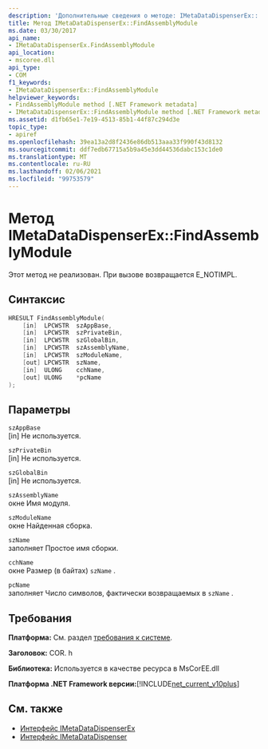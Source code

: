 ```yaml
---
description: 'Дополнительные сведения о методе: IMetaDataDispenserEx:: FindAssemblyModule'
title: Метод IMetaDataDispenserEx::FindAssemblyModule
ms.date: 03/30/2017
api_name:
- IMetaDataDispenserEx.FindAssemblyModule
api_location:
- mscoree.dll
api_type:
- COM
f1_keywords:
- IMetaDataDispenserEx::FindAssemblyModule
helpviewer_keywords:
- FindAssemblyModule method [.NET Framework metadata]
- IMetaDataDispenserEx::FindAssemblyModule method [.NET Framework metadata]
ms.assetid: d1fb65e1-7e19-4513-85b1-44f87c294d3e
topic_type:
- apiref
ms.openlocfilehash: 39ea13a2d8f2436e86db513aaa33f990f43d8132
ms.sourcegitcommit: ddf7edb67715a5b9a45e3dd44536dabc153c1de0
ms.translationtype: MT
ms.contentlocale: ru-RU
ms.lasthandoff: 02/06/2021
ms.locfileid: "99753579"
---
```

# <a name="imetadatadispenserexfindassemblymodule-method"></a>Метод IMetaDataDispenserEx::FindAssemblyModule

Этот метод не реализован. При вызове возвращается E_NOTIMPL.  
  
## <a name="syntax"></a>Синтаксис  
  
```cpp  
HRESULT FindAssemblyModule(  
    [in]  LPCWSTR  szAppBase,  
    [in]  LPCWSTR  szPrivateBin,  
    [in]  LPCWSTR  szGlobalBin,  
    [in]  LPCWSTR  szAssemblyName,  
    [in]  LPCWSTR  szModuleName,  
    [out] LPCWSTR  szName,  
    [in]  ULONG    cchName,  
    [out] ULONG    *pcName  
);  
```  
  
## <a name="parameters"></a>Параметры  

 `szAppBase`  
 [in] Не используется.  
  
 `szPrivateBin`  
 [in] Не используется.  
  
 `szGlobalBin`  
 [in] Не используется.  
  
 `szAssemblyName`  
 окне Имя модуля.  
  
 `szModuleName`  
 окне Найденная сборка.  
  
 `szName`  
 заполняет Простое имя сборки.  
  
 `cchName`  
 окне Размер (в байтах) `szName` .  
  
 `pcName`  
 заполняет Число символов, фактически возвращаемых в `szName` .  
  
## <a name="requirements"></a>Требования  

 **Платформа:** См. раздел [требования к системе](../../get-started/system-requirements.md).  
  
 **Заголовок:** COR. h  
  
 **Библиотека:** Используется в качестве ресурса в MsCorEE.dll  
  
 **Платформа .NET Framework версии:**[!INCLUDE[net_current_v10plus](../../../../includes/net-current-v10plus-md.md)]  
  
## <a name="see-also"></a>См. также

- [Интерфейс IMetaDataDispenserEx](imetadatadispenserex-interface.md)
- [Интерфейс IMetaDataDispenser](imetadatadispenser-interface.md)
